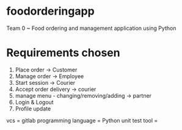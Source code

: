 # foodorderingapp
Team 0 ~ Food ordering and management application using Python
# Requirements chosen
1. Place order -> Customer
2. Manage order -> Employee
3. Start session -> Courier
4. Accept order delivery -> courier
5. manage menu - changing/removing/adding -> partner
6. Login & Logout 
7. Profile update

vcs = gitlab
programming language = Python
unit test tool = 
